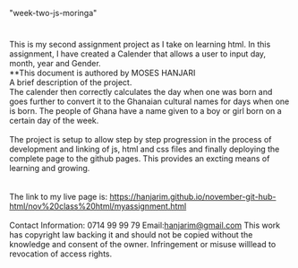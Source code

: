 "week-two-js-moringa"
#
This is my second assignment project as I take on learning html.
In this assignment, I have created a Calender that allows a user to input day, month, year and Gender. <br>
**This document is authored by MOSES HANJARI
<br>
A brief description of the project. <br>
The calender then correctly calculates the day when one was born and goes further to convert it to the Ghanaian cultural names for days when one is born. The people of Ghana have a name given to a boy or girl born on a certain day of the week.<br>
<br>
The project is setup to allow step by step progression in the process of development and linking of js, html and css files and finally deploying the complete page to the github pages. This provides an excting means of learning and growing. <br>
<br><br>
The link to my live page is: https://hanjarim.github.io/november-git-hub-html/nov%20class%20html/myassignment.html
<br> <br>
Contact Information: 0714 99 99 79 Email:hanjarim@gmail.com
This work has copyright law backing it and should not be copied without the knowledge and consent of the owner. Infringement or misuse willlead to revocation of access rights.
<br>
